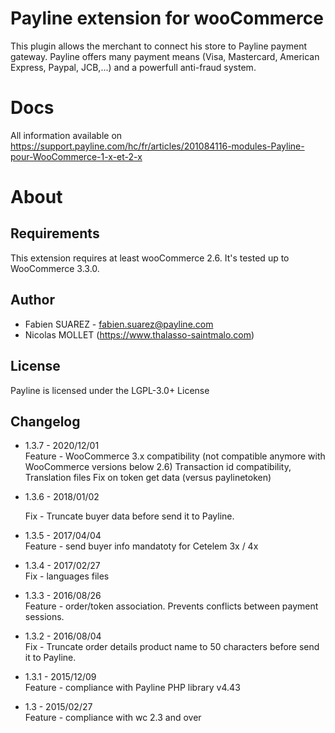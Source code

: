 Payline extension for wooCommerce
====================================

This plugin allows the merchant to connect his store to Payline payment gateway.
Payline offers many payment means (Visa, Mastercard, American Express, Paypal, JCB,...) and a powerfull anti-fraud system.

Docs
====

All information available on https://support.payline.com/hc/fr/articles/201084116-modules-Payline-pour-WooCommerce-1-x-et-2-x


About
=====

Requirements
------------

This extension requires at least wooCommerce 2.6.
It's tested up to WooCommerce 3.3.0.


Author
------

* Fabien SUAREZ - <fabien.suarez@payline.com>
* Nicolas MOLLET (https://www.thalasso-saintmalo.com)


License
-------

Payline is licensed under the LGPL-3.0+ License

Changelog
-------

* 1.3.7 - 2020/12/01  
     Feature - WooCommerce 3.x compatibility (not compatible anymore with WooCommerce versions below 2.6)
     Transaction id compatibility, Translation files
     Fix on token get data (versus paylinetoken)

* 1.3.6 - 2018/01/02  

     Fix - Truncate buyer data before send it to Payline.
     
* 1.3.5 - 2017/04/04  
     Feature - send buyer info mandatoty for Cetelem 3x / 4x
     
 * 1.3.4 - 2017/02/27  
     Fix - languages files

* 1.3.3 - 2016/08/26  
     Feature - order/token association. Prevents conflicts between payment sessions.

* 1.3.2 - 2016/08/04  
     Fix - Truncate order details product name to 50 characters before send it to Payline.

* 1.3.1 - 2015/12/09  
     Feature - compliance with Payline PHP library v4.43

* 1.3 - 2015/02/27  
     Feature - compliance with wc 2.3 and over
